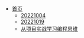 - [首页](/首页.md)
	- [20221004](/随笔/20221004.md)
	- [20221019](/随笔/20221019.md)
	- [从项目实战学习编程思维](/随笔/从项目实战学习编程思维/_index)
